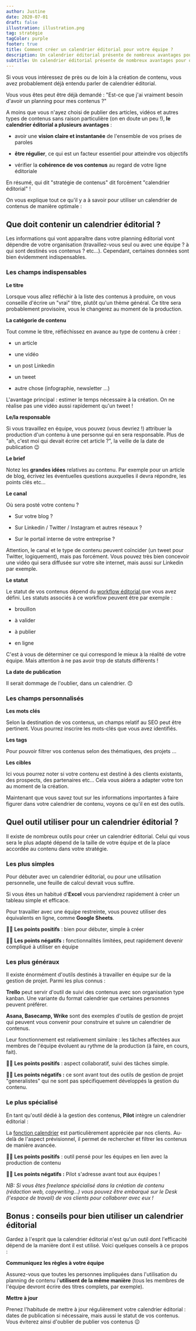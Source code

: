 ```yaml
---
author: Justine
date: 2020-07-01
draft: false
illustration: illustration.png
tag: stratégie
tagColor: purple
footer: true
title: Comment créer un calendrier éditorial pour votre équipe ?
description: Un calendrier éditorial présente de nombreux avantages pour optimiser la diffusion de vos contenus auprès de votre audience. Voici quelques rappels et conseils.
subtitle: Un calendrier éditorial présente de nombreux avantages pour optimiser la diffusion de vos contenus auprès de votre audience. Voici quelques rappels et conseils.
---
```


Si vous vous intéressez de près ou de loin à la création de contenu, vous avez probablement déjà entendu parler de calendrier éditorial.

Vous vous êtes peut être déjà demandé : "Est-ce que j'ai vraiment besoin d'avoir un planning pour mes contenus ?"

A moins que vous n'ayez choisi de publier des articles, vidéos et autres types de contenus sans raison particulière (on en doute un peu !), **le calendrier éditorial a plusieurs avantages** :

-   avoir une **vision claire et instantanée** de l'ensemble de vos prises de paroles

-   **être régulier**, ce qui est un facteur essentiel pour atteindre vos objectifs

-   vérifier la **cohérence de vos contenus** au regard de votre ligne éditoriale

En résumé, qui dit "stratégie de contenus" dit forcément "calendrier éditorial" !

On vous explique tout ce qu'il y a à savoir pour utiliser un calendrier de contenus de manière optimale :

## Que doit contenir un calendrier éditorial ?

Les informations qui vont apparaître dans votre planning éditorial vont dépendre de votre organisation (travaillez-vous seul ou avec une équipe ? à qui sont destinés vos contenus ? etc...). Cependant, certaines données sont bien évidemment indispensables.

### Les champs indispensables

**Le titre**

Lorsque vous allez réfléchir à la liste des contenus à produire, on vous conseille d'écrire un "vrai" titre, plutôt qu'un thème général. Ce titre sera probablement provisoire, vous le changerez au moment de la production.

**La catégorie de contenu**

Tout comme le titre, réfléchissez en avance au type de contenu à créer :

-   un article

-   une vidéo

-   un post Linkedin

-   un tweet

-   autre chose (infographie, newsletter ...)

L'avantage principal : estimer le temps nécessaire à la création. On ne réalise pas une vidéo aussi rapidement qu'un tweet !

**Le/la responsable**

Si vous travaillez en équipe, vous pouvez (vous devriez !) attribuer la production d'un contenu à une personne qui en sera responsable. Plus de "ah, c'est moi qui devait écrire cet article ?", la veille de la date de publication 😉

**Le brief**

Notez les **grandes idées** relatives au contenu. Par exemple pour un article de blog, écrivez les éventuelles questions auxquelles il devra répondre, les points clés etc...

**Le canal**

Où sera posté votre contenu ?

-   Sur votre blog ?

-   Sur Linkedin / Twitter / Instagram et autres réseaux ?

-   Sur le portail interne de votre entreprise ?

Attention, le canal et le type de contenu peuvent coïncider (un tweet pour Twitter, logiquement), mais pas forcément. Vous pouvez très bien concevoir une vidéo qui sera diffusée sur votre site internet, mais aussi sur Linkedin par exemple.

**Le statut**

Le statut de vos contenus dépend du [workflow éditorial ](https://www.pilot.pm/blog/editorial-workflow/)que vous avez défini. Les statuts associés à ce workflow peuvent être par exemple :

-   brouillon

-   à valider

-   à publier

-   en ligne

C'est à vous de déterminer ce qui correspond le mieux à la réalité de votre équipe. Mais attention à ne pas avoir trop de statuts différents !

**La date de publication**

Il serait dommage de l'oublier, dans un calendrier. 🙃

### Les champs personnalisés

**Les mots clés**

Selon la destination de vos contenus, un champs relatif au SEO peut être pertinent. Vous pourrez inscrire les mots-clés que vous avez identifiés.

**Les tags**

Pour pouvoir filtrer vos contenus selon des thématiques, des projets ...

**Les cibles**

Ici vous pourrez noter si votre contenu est destiné à des clients existants, des prospects, des partenaires etc... Cela vous aidera a adapter votre ton au moment de la création.

Maintenant que vous savez tout sur les informations importantes à faire figurer dans votre calendrier de contenu, voyons ce qu'il en est des outils.

## Quel outil utiliser pour un calendrier éditorial ?

Il existe de nombreux outils pour créer un calendrier éditorial. Celui qui vous sera le plus adapté dépend de la taille de votre équipe et de la place accordée au contenu dans votre stratégie.

### Les plus simples

Pour débuter avec un calendrier éditorial, ou pour une utilisation personnelle, une feuille de calcul devrait vous suffire.

Si vous êtes un habitué d'**Excel** vous parviendrez rapidement à créer un tableau simple et efficace.

Pour travailler avec une équipe restreinte, vous pouvez utiliser des équivalents en ligne, comme **Google Sheets**.

👍🏻 **Les points positifs** : bien pour débuter, simple à créer

👎🏻 **Les points négatifs :** fonctionnalités limitées, peut rapidement devenir compliqué à utiliser en équipe

### Les plus généraux

Il existe énormément d'outils destinés à travailler en équipe sur de la gestion de projet. Parmi les plus connus :

**Trello** peut servir d'outil de suivi des contenus avec son organisation type kanban. Une variante du format calendrier que certaines personnes peuvent préférer.

**Asana, Basecamp, Wrike** sont des exemples d'outils de gestion de projet qui peuvent vous convenir pour construire et suivre un calendrier de contenus.

Leur fonctionnement est relativement similaire : les tâches affectées aux membres de l'équipe évoluent au rythme de la production (à faire, en cours, fait).

👍🏻 **Les points positifs** : aspect collaboratif, suivi des tâches simple.

👎🏻 **Les points négatifs :** ce sont avant tout des outils de gestion de projet "generalistes" qui ne sont pas spécifiquement développés la gestion du contenu.

### Le plus spécialisé

En tant qu'outil dédié à la gestion des contenus, **Pilot** intègre un calendrier éditorial :

La [fonction calendrier](https://www.pilot.pm/resources/calendars/) est particulièrement appréciée par nos clients. Au-delà de l'aspect prévisionnel, il permet de rechercher et filtrer les contenus de manière avancée.

👍🏻 **Les points positifs** : outil pensé pour les équipes en lien avec la production de contenu

👎🏻 **Les points négatifs :** Pilot s'adresse avant tout aux équipes !

_NB: Si vous êtes freelance spécialisé dans la création de contenu (rédaction web, copywriting...) vous pouvez être embarqué sur le Desk (l'espace de travail) de vos clients pour collaborer avec eux !_

## Bonus : conseils pour bien utiliser un calendrier éditorial

Gardez à l'esprit que la calendrier éditorial n'est qu'un outil dont l'efficacité dépend de la manière dont il est utilisé. Voici quelques conseils à ce propos :

**Communiquez les règles à votre équipe**

Assurez-vous que toutes les personnes impliquées dans l'utilisation du planning de contenu l'**utilisent de la même manière** (tous les membres de l'équipe devront écrire des titres complets, par exemple).

**Mettre à jour**

Prenez l'habitude de mettre à jour régulièrement votre calendrier éditorial : dates de publication si nécessaire, mais aussi le statut de vos contenus. Vous éviterez ainsi d'oublier de publier vos contenus 😉
